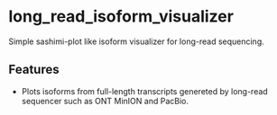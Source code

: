 # long_read_isoform_visualizer
Simple sashimi-plot like isoform visualizer for long-read sequencing.

## Features
- Plots isoforms from full-length transcripts genereted by long-read sequencer such as ONT MinION and PacBio.
